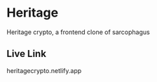 # Heritage


Heritage crypto, a frontend clone of sarcophagus


## Live Link

heritagecrypto.netlify.app
